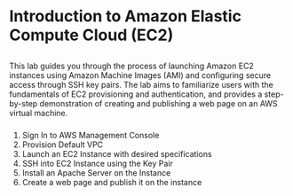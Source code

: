 # Introduction to Amazon Elastic Compute Cloud (EC2)
## 
This lab guides you through the process of launching Amazon EC2 instances using Amazon Machine Images (AMI) and configuring secure access through SSH key pairs. The lab aims to familiarize users with the fundamentals of EC2 provisioning and authentication, and provides a step-by-step demonstration of creating and publishing a web page on an AWS virtual machine.
###
1. Sign In to AWS Management Console
2. Provision Default VPC
3. Launch an EC2 Instance with desired specifications
4. SSH into EC2 Instance using the Key Pair
5. Install an Apache Server on the Instance
6. Create a web page and publish it on the instance
